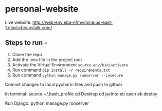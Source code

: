 # personal-website

Live website:
http://web-env.eba-nfmycmne.us-east-1.elasticbeanstalk.com/

## Steps to run -

1. Clone the repo
2. Add the .env file in the project root 
3. Activate the Virtual Environment `source env/bin/activate`
4. Run command `pip install -r requirements.txt`
5. Run command `python manage.py runserver --insecure`

Commit changes to local pycharm files and push to github

In terminal:
source ~/.bash_profile
cd Desktop
cd jacinto
eb open
eb deploy

Run Django: python manage.py runserver
